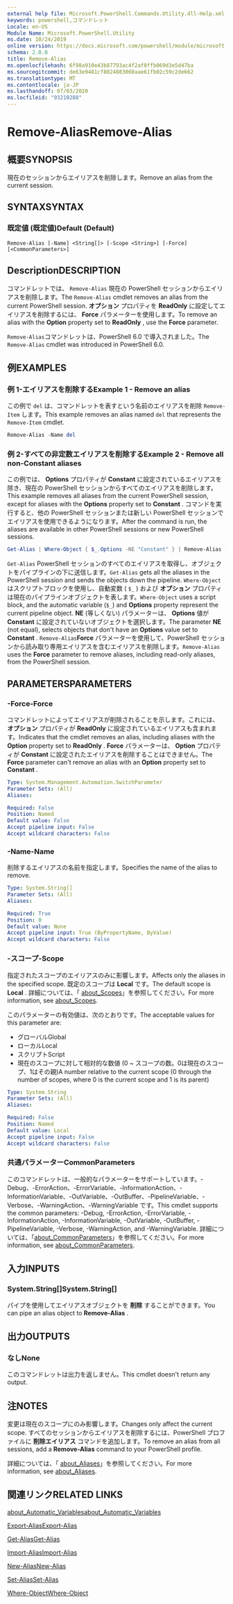 ```yaml
---
external help file: Microsoft.PowerShell.Commands.Utility.dll-Help.xml
keywords: powershell,コマンドレット
Locale: en-US
Module Name: Microsoft.PowerShell.Utility
ms.date: 10/24/2019
online version: https://docs.microsoft.com/powershell/module/microsoft.powershell.utility/remove-alias?view=powershell-7&WT.mc_id=ps-gethelp
schema: 2.0.0
title: Remove-Alias
ms.openlocfilehash: 6f98a910e43b87793ac4f2af8ffb069d3e5d47ba
ms.sourcegitcommit: de63e9481cf8024883060aae61fb02c59c2de662
ms.translationtype: MT
ms.contentlocale: ja-JP
ms.lasthandoff: 07/03/2020
ms.locfileid: "93210288"
---
```

# <span data-ttu-id="3948b-103">Remove-Alias</span><span class="sxs-lookup"><span data-stu-id="3948b-103">Remove-Alias</span></span>

## <span data-ttu-id="3948b-104">概要</span><span class="sxs-lookup"><span data-stu-id="3948b-104">SYNOPSIS</span></span>
<span data-ttu-id="3948b-105">現在のセッションからエイリアスを削除します。</span><span class="sxs-lookup"><span data-stu-id="3948b-105">Remove an alias from the current session.</span></span>

## <span data-ttu-id="3948b-106">SYNTAX</span><span class="sxs-lookup"><span data-stu-id="3948b-106">SYNTAX</span></span>

### <span data-ttu-id="3948b-107">既定値 (既定値)</span><span class="sxs-lookup"><span data-stu-id="3948b-107">Default (Default)</span></span>

```
Remove-Alias [-Name] <String[]> [-Scope <String>] [-Force] [<CommonParameters>]
```

## <span data-ttu-id="3948b-108">Description</span><span class="sxs-lookup"><span data-stu-id="3948b-108">DESCRIPTION</span></span>

<span data-ttu-id="3948b-109">コマンドレットでは、 `Remove-Alias` 現在の PowerShell セッションからエイリアスを削除します。</span><span class="sxs-lookup"><span data-stu-id="3948b-109">The `Remove-Alias` cmdlet removes an alias from the current PowerShell session.</span></span> <span data-ttu-id="3948b-110">**オプション** プロパティを **ReadOnly** に設定してエイリアスを削除するには、 **Force** パラメーターを使用します。</span><span class="sxs-lookup"><span data-stu-id="3948b-110">To remove an alias with the **Option** property set to **ReadOnly** , use the **Force** parameter.</span></span>

<span data-ttu-id="3948b-111">`Remove-Alias`コマンドレットは、PowerShell 6.0 で導入されました。</span><span class="sxs-lookup"><span data-stu-id="3948b-111">The `Remove-Alias` cmdlet was introduced in PowerShell 6.0.</span></span>

## <span data-ttu-id="3948b-112">例</span><span class="sxs-lookup"><span data-stu-id="3948b-112">EXAMPLES</span></span>

### <span data-ttu-id="3948b-113">例 1-エイリアスを削除する</span><span class="sxs-lookup"><span data-stu-id="3948b-113">Example 1 - Remove an alias</span></span>

<span data-ttu-id="3948b-114">この例で `del` は、コマンドレットを表すという名前のエイリアスを削除 `Remove-Item` します。</span><span class="sxs-lookup"><span data-stu-id="3948b-114">This example removes an alias named `del` that represents the `Remove-Item` cmdlet.</span></span>

```powershell
Remove-Alias -Name del
```

### <span data-ttu-id="3948b-115">例 2-すべての非定数エイリアスを削除する</span><span class="sxs-lookup"><span data-stu-id="3948b-115">Example 2 - Remove all non-Constant aliases</span></span>

<span data-ttu-id="3948b-116">この例では、 **Options** プロパティが **Constant** に設定されているエイリアスを除き、現在の PowerShell セッションからすべてのエイリアスを削除します。</span><span class="sxs-lookup"><span data-stu-id="3948b-116">This example removes all aliases from the current PowerShell session, except for aliases with the **Options** property set to **Constant** .</span></span> <span data-ttu-id="3948b-117">コマンドを実行すると、他の PowerShell セッションまたは新しい PowerShell セッションでエイリアスを使用できるようになります。</span><span class="sxs-lookup"><span data-stu-id="3948b-117">After the command is run, the aliases are available in other PowerShell sessions or new PowerShell sessions.</span></span>

```powershell
Get-Alias | Where-Object { $_.Options -NE "Constant" } | Remove-Alias -Force
```

<span data-ttu-id="3948b-118">`Get-Alias` PowerShell セッションのすべてのエイリアスを取得し、オブジェクトをパイプラインの下に送信します。</span><span class="sxs-lookup"><span data-stu-id="3948b-118">`Get-Alias` gets all the aliases in the PowerShell session and sends the objects down the pipeline.</span></span>
<span data-ttu-id="3948b-119">`Where-Object` はスクリプトブロックを使用し、自動変数 ( `$_` ) および **オプション** プロパティは現在のパイプラインオブジェクトを表します。</span><span class="sxs-lookup"><span data-stu-id="3948b-119">`Where-Object` uses a script block, and the automatic variable (`$_`) and **Options** property represent the current pipeline object.</span></span> <span data-ttu-id="3948b-120">**NE** (等しくない) パラメーターは、 **Options** 値が **Constant** に設定されていないオブジェクトを選択します。</span><span class="sxs-lookup"><span data-stu-id="3948b-120">The parameter **NE** (not equal), selects objects that don't have an **Options** value set to **Constant** .</span></span> <span data-ttu-id="3948b-121">`Remove-Alias`**Force** パラメーターを使用して、PowerShell セッションから読み取り専用エイリアスを含むエイリアスを削除します。</span><span class="sxs-lookup"><span data-stu-id="3948b-121">`Remove-Alias` uses the **Force** parameter to remove aliases, including read-only aliases, from the PowerShell session.</span></span>

## <span data-ttu-id="3948b-122">PARAMETERS</span><span class="sxs-lookup"><span data-stu-id="3948b-122">PARAMETERS</span></span>

### <span data-ttu-id="3948b-123">-Force</span><span class="sxs-lookup"><span data-stu-id="3948b-123">-Force</span></span>

<span data-ttu-id="3948b-124">コマンドレットによってエイリアスが削除されることを示します。これには、 **オプション** プロパティが **ReadOnly** に設定されているエイリアスも含まれます。</span><span class="sxs-lookup"><span data-stu-id="3948b-124">Indicates that the cmdlet removes an alias, including aliases with the **Option** property set to **ReadOnly** .</span></span> <span data-ttu-id="3948b-125">**Force** パラメーターは、 **Option** プロパティが **Constant** に設定されたエイリアスを削除することはできません。</span><span class="sxs-lookup"><span data-stu-id="3948b-125">The **Force** parameter can't remove an alias with an **Option** property set to **Constant** .</span></span>

```yaml
Type: System.Management.Automation.SwitchParameter
Parameter Sets: (All)
Aliases:

Required: False
Position: Named
Default value: False
Accept pipeline input: False
Accept wildcard characters: False
```

### <span data-ttu-id="3948b-126">-Name</span><span class="sxs-lookup"><span data-stu-id="3948b-126">-Name</span></span>

<span data-ttu-id="3948b-127">削除するエイリアスの名前を指定します。</span><span class="sxs-lookup"><span data-stu-id="3948b-127">Specifies the name of the alias to remove.</span></span>

```yaml
Type: System.String[]
Parameter Sets: (All)
Aliases:

Required: True
Position: 0
Default value: None
Accept pipeline input: True (ByPropertyName, ByValue)
Accept wildcard characters: False
```

### <span data-ttu-id="3948b-128">-スコープ</span><span class="sxs-lookup"><span data-stu-id="3948b-128">-Scope</span></span>

<span data-ttu-id="3948b-129">指定されたスコープのエイリアスのみに影響します。</span><span class="sxs-lookup"><span data-stu-id="3948b-129">Affects only the aliases in the specified scope.</span></span> <span data-ttu-id="3948b-130">既定のスコープは **Local** です。</span><span class="sxs-lookup"><span data-stu-id="3948b-130">The default scope is **Local** .</span></span> <span data-ttu-id="3948b-131">詳細については、「 [about_Scopes](../microsoft.powershell.core/about/about_scopes.md)」を参照してください。</span><span class="sxs-lookup"><span data-stu-id="3948b-131">For more information, see [about_Scopes](../microsoft.powershell.core/about/about_scopes.md).</span></span>

<span data-ttu-id="3948b-132">このパラメーターの有効値は、次のとおりです。</span><span class="sxs-lookup"><span data-stu-id="3948b-132">The acceptable values for this parameter are:</span></span>

- <span data-ttu-id="3948b-133">グローバル</span><span class="sxs-lookup"><span data-stu-id="3948b-133">Global</span></span>
- <span data-ttu-id="3948b-134">ローカル</span><span class="sxs-lookup"><span data-stu-id="3948b-134">Local</span></span>
- <span data-ttu-id="3948b-135">スクリプト</span><span class="sxs-lookup"><span data-stu-id="3948b-135">Script</span></span>
- <span data-ttu-id="3948b-136">現在のスコープに対して相対的な数値 (0 ~ スコープの数。0は現在のスコープ、1はその親)</span><span class="sxs-lookup"><span data-stu-id="3948b-136">A number relative to the current scope (0 through the number of scopes, where 0 is the current scope and 1 is its parent)</span></span>

```yaml
Type: System.String
Parameter Sets: (All)
Aliases:

Required: False
Position: Named
Default value: Local
Accept pipeline input: False
Accept wildcard characters: False
```

### <span data-ttu-id="3948b-137">共通パラメーター</span><span class="sxs-lookup"><span data-stu-id="3948b-137">CommonParameters</span></span>

<span data-ttu-id="3948b-138">このコマンドレットは、一般的なパラメーターをサポートしています。-Debug、-ErrorAction、-ErrorVariable、-InformationAction、-InformationVariable、-OutVariable、-OutBuffer、-PipelineVariable、-Verbose、-WarningAction、-WarningVariable です。</span><span class="sxs-lookup"><span data-stu-id="3948b-138">This cmdlet supports the common parameters: -Debug, -ErrorAction, -ErrorVariable, -InformationAction, -InformationVariable, -OutVariable, -OutBuffer, -PipelineVariable, -Verbose, -WarningAction, and -WarningVariable.</span></span> <span data-ttu-id="3948b-139">詳細については、「[about_CommonParameters](https://go.microsoft.com/fwlink/?LinkID=113216)」を参照してください。</span><span class="sxs-lookup"><span data-stu-id="3948b-139">For more information, see [about_CommonParameters](https://go.microsoft.com/fwlink/?LinkID=113216).</span></span>

## <span data-ttu-id="3948b-140">入力</span><span class="sxs-lookup"><span data-stu-id="3948b-140">INPUTS</span></span>

### <span data-ttu-id="3948b-141">System.String[]</span><span class="sxs-lookup"><span data-stu-id="3948b-141">System.String[]</span></span>

<span data-ttu-id="3948b-142">パイプを使用してエイリアスオブジェクトを **削除** することができます。</span><span class="sxs-lookup"><span data-stu-id="3948b-142">You can pipe an alias object to **Remove-Alias** .</span></span>

## <span data-ttu-id="3948b-143">出力</span><span class="sxs-lookup"><span data-stu-id="3948b-143">OUTPUTS</span></span>

### <span data-ttu-id="3948b-144">なし</span><span class="sxs-lookup"><span data-stu-id="3948b-144">None</span></span>

<span data-ttu-id="3948b-145">このコマンドレットは出力を返しません。</span><span class="sxs-lookup"><span data-stu-id="3948b-145">This cmdlet doesn't return any output.</span></span>

## <span data-ttu-id="3948b-146">注</span><span class="sxs-lookup"><span data-stu-id="3948b-146">NOTES</span></span>

<span data-ttu-id="3948b-147">変更は現在のスコープにのみ影響します。</span><span class="sxs-lookup"><span data-stu-id="3948b-147">Changes only affect the current scope.</span></span> <span data-ttu-id="3948b-148">すべてのセッションからエイリアスを削除するには、PowerShell プロファイルに **削除エイリアス** コマンドを追加します。</span><span class="sxs-lookup"><span data-stu-id="3948b-148">To remove an alias from all sessions, add a **Remove-Alias** command to your PowerShell profile.</span></span>

<span data-ttu-id="3948b-149">詳細については、「 [about_Aliases](../microsoft.powershell.core/about/about_aliases.md)」を参照してください。</span><span class="sxs-lookup"><span data-stu-id="3948b-149">For more information, see [about_Aliases](../microsoft.powershell.core/about/about_aliases.md).</span></span>

## <span data-ttu-id="3948b-150">関連リンク</span><span class="sxs-lookup"><span data-stu-id="3948b-150">RELATED LINKS</span></span>

[<span data-ttu-id="3948b-151">about_Automatic_Variables</span><span class="sxs-lookup"><span data-stu-id="3948b-151">about_Automatic_Variables</span></span>](../Microsoft.PowerShell.Core/About/about_Automatic_Variables.md)

[<span data-ttu-id="3948b-152">Export-Alias</span><span class="sxs-lookup"><span data-stu-id="3948b-152">Export-Alias</span></span>](Export-Alias.md)

[<span data-ttu-id="3948b-153">Get-Alias</span><span class="sxs-lookup"><span data-stu-id="3948b-153">Get-Alias</span></span>](Get-Alias.md)

[<span data-ttu-id="3948b-154">Import-Alias</span><span class="sxs-lookup"><span data-stu-id="3948b-154">Import-Alias</span></span>](Import-Alias.md)

[<span data-ttu-id="3948b-155">New-Alias</span><span class="sxs-lookup"><span data-stu-id="3948b-155">New-Alias</span></span>](New-Alias.md)

[<span data-ttu-id="3948b-156">Set-Alias</span><span class="sxs-lookup"><span data-stu-id="3948b-156">Set-Alias</span></span>](Set-Alias.md)

[<span data-ttu-id="3948b-157">Where-Object</span><span class="sxs-lookup"><span data-stu-id="3948b-157">Where-Object</span></span>](../Microsoft.PowerShell.Core/Where-Object.md)
